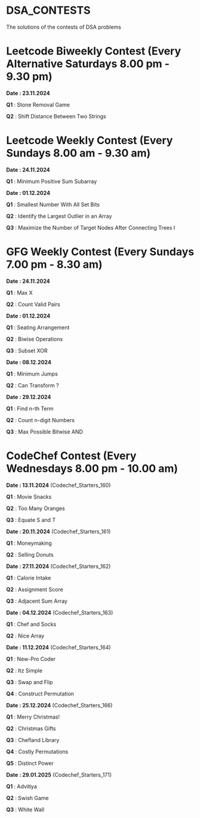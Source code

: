 # DSA_CONTESTS
The solutions of the contests of DSA problems

# Leetcode Biweekly Contest (Every Alternative Saturdays 8.00 pm - 9.30 pm)

**Date : 23.11.2024** 

**Q1** : Stone Removal Game

**Q2** : Shift Distance Between Two Strings

# Leetcode Weekly Contest (Every Sundays 8.00 am - 9.30 am)

**Date : 24.11.2024** 

**Q1** : Minimum Positive Sum Subarray 

**Date : 01.12.2024** 

**Q1** : Smallest Number With All Set Bits

**Q2** : Identify the Largest Outlier in an Array

**Q3** : Maximize the Number of Target Nodes After Connecting Trees I

# GFG Weekly Contest (Every Sundays 7.00 pm - 8.30 am)

**Date : 24.11.2024** 

**Q1** : Max X

**Q2** : Count Valid Pairs

**Date : 01.12.2024** 

**Q1** : Seating Arrangement

**Q2** : Biwise Operations

**Q3** : Subset XOR

**Date : 08.12.2024** 

**Q1** : Minimum Jumps

**Q2** : Can Transform ?

**Date : 29.12.2024** 

**Q1** : Find n-th Term

**Q2** : Count n-digit Numbers 

**Q3** : Max Possible Bitwise AND

# CodeChef Contest (Every Wednesdays 8.00 pm - 10.00 am)

**Date : 13.11.2024** (Codechef_Starters_160)

**Q1** : Movie Snacks

**Q2** : Too Many Oranges

**Q3** : Equate S and T

**Date : 20.11.2024** (Codechef_Starters_161)

**Q1** : Moneymaking 

**Q2** : Selling Donuts

**Date : 27.11.2024** (Codechef_Starters_162)

**Q1** : Calorie Intake

**Q2** : Assignment Score

**Q3** : Adjacent Sum Array

**Date : 04.12.2024** (Codechef_Starters_163)

**Q1** : Chef and Socks

**Q2** : Nice Array

**Date : 11.12.2024** (Codechef_Starters_164)

**Q1** : New-Pro Coder

**Q2** : Itz Simple

**Q3** : Swap and Flip

**Q4** : Construct Permutation

**Date : 25.12.2024** (Codechef_Starters_166)

**Q1** : Merry Christmas!

**Q2** : Christmas Gifts

**Q3** : Chefland Library

**Q4** : Costly Permutations

**Q5** : Distinct Power

**Date : 29.01.2025** (Codechef_Starters_171)

**Q1** : Advitiya

**Q2** : Swish Game

**Q3** : White Wall


